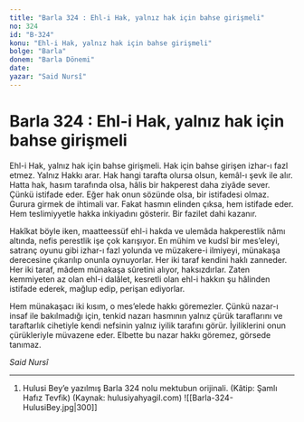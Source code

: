 ```yaml
---
title: "Barla 324 : Ehl-i Hak, yalnız hak için bahse girişmeli"
no: 324
id: "B-324"
konu: "Ehl-i Hak, yalnız hak için bahse girişmeli"
bolge: "Barla"
donem: "Barla Dönemi"
date: 
yazar: "Said Nursî"
---
```


# Barla 324 : Ehl-i Hak, yalnız hak için bahse girişmeli

Ehl-i Hak, yalnız hak için bahse girişmeli. Hak için bahse girişen izhar-ı fazl etmez. Yalnız Hakkı arar. Hak hangi tarafta olursa olsun, kemâl-ı şevk ile alır. Hatta hak, hasım tarafında olsa, hâlis bir hakperest daha ziyâde sever. Çünkü istifade eder. Eğer hak onun sözünde olsa, bir istifadesi olmaz. Gurura girmek de ihtimali var. Fakat hasmın elinden çıksa, hem istifade eder. Hem teslimiyyetle hakka inkiyadını gösterir. Bir fazilet dahi kazanır.

Hakîkat böyle iken, maatteessüf ehl-i hakda ve ulemâda hakperestlik nâmı altında, nefis perestlik işe çok karışıyor. En mühim ve kudsî bir mes’eleyi, satranç oyunu gibi izhar-ı fazl yolunda ve müzakere-i ilmiyeyi, münakaşa derecesine çıkarılıp onunla oynuyorlar. Her iki taraf kendini haklı zanneder. Her iki taraf, mâdem münakaşa sûretini alıyor, haksızdırlar. Zaten kemmiyeten az olan ehl-i dalâlet, kesretli olan ehl-i hakkın şu hâlinden istifade ederek, mağlup edip, perişan ediyorlar.

Hem münakaşacı iki kısım, o mes’elede hakkı göremezler. Çünkü nazar-ı insaf ile bakılmadığı için, tenkid nazarı hasmının yalnız çürük taraflarını ve taraftarlık cihetiyle kendi nefsinin yalnız iyilik tarafını görür. İyiliklerini onun çürükleriyle müvazene eder. Elbette bu nazar hakkı göremez, görsede tanımaz.

*Said Nursî*

***

1. Hulusi Bey’e yazılmış Barla 324 nolu mektubun orijinali. (Kâtip: Şamlı Hafız Tevfik) (Kaynak: hulusiyahyagil.com)
![[Barla-324-HulusiBey.jpg|300]]

